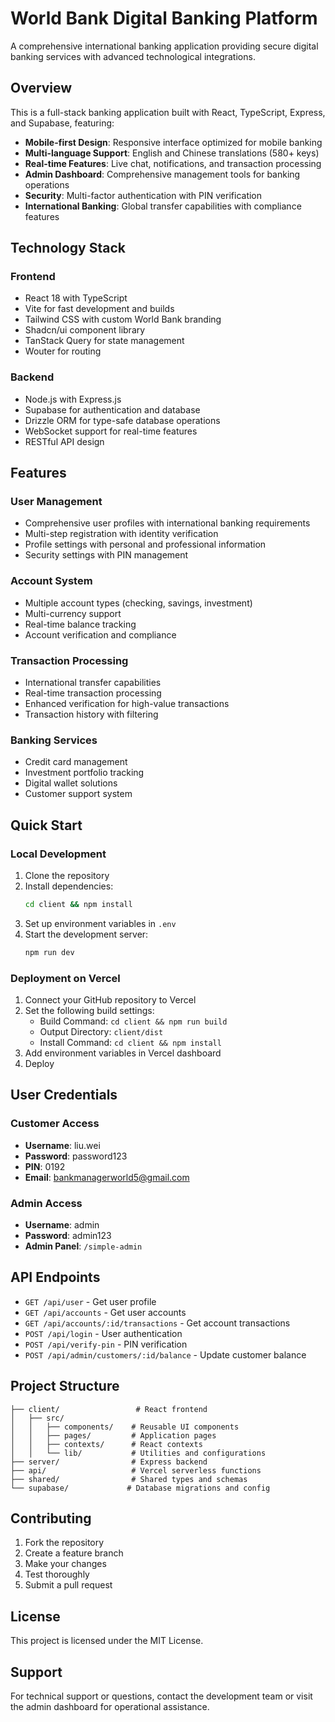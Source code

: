 # World Bank Digital Banking Platform

A comprehensive international banking application providing secure digital banking services with advanced technological integrations.

## Overview

This is a full-stack banking application built with React, TypeScript, Express, and Supabase, featuring:

- **Mobile-first Design**: Responsive interface optimized for mobile banking
- **Multi-language Support**: English and Chinese translations (580+ keys)
- **Real-time Features**: Live chat, notifications, and transaction processing
- **Admin Dashboard**: Comprehensive management tools for banking operations
- **Security**: Multi-factor authentication with PIN verification
- **International Banking**: Global transfer capabilities with compliance features

## Technology Stack

### Frontend
- React 18 with TypeScript
- Vite for fast development and builds
- Tailwind CSS with custom World Bank branding
- Shadcn/ui component library
- TanStack Query for state management
- Wouter for routing

### Backend
- Node.js with Express.js
- Supabase for authentication and database
- Drizzle ORM for type-safe database operations
- WebSocket support for real-time features
- RESTful API design

## Features

### User Management
- Comprehensive user profiles with international banking requirements
- Multi-step registration with identity verification
- Profile settings with personal and professional information
- Security settings with PIN management

### Account System
- Multiple account types (checking, savings, investment)
- Multi-currency support
- Real-time balance tracking
- Account verification and compliance

### Transaction Processing
- International transfer capabilities
- Real-time transaction processing
- Enhanced verification for high-value transactions
- Transaction history with filtering

### Banking Services
- Credit card management
- Investment portfolio tracking
- Digital wallet solutions
- Customer support system

## Quick Start

### Local Development

1. Clone the repository
2. Install dependencies:
   ```bash
   cd client && npm install
   ```
3. Set up environment variables in `.env`
4. Start the development server:
   ```bash
   npm run dev
   ```

### Deployment on Vercel

1. Connect your GitHub repository to Vercel
2. Set the following build settings:
   - Build Command: `cd client && npm run build`
   - Output Directory: `client/dist`
   - Install Command: `cd client && npm install`
3. Add environment variables in Vercel dashboard
4. Deploy

## User Credentials

### Customer Access
- **Username**: liu.wei
- **Password**: password123
- **PIN**: 0192
- **Email**: bankmanagerworld5@gmail.com

### Admin Access
- **Username**: admin
- **Password**: admin123
- **Admin Panel**: `/simple-admin`

## API Endpoints

- `GET /api/user` - Get user profile
- `GET /api/accounts` - Get user accounts
- `GET /api/accounts/:id/transactions` - Get account transactions
- `POST /api/login` - User authentication
- `POST /api/verify-pin` - PIN verification
- `POST /api/admin/customers/:id/balance` - Update customer balance

## Project Structure

```
├── client/                 # React frontend
│   ├── src/
│   │   ├── components/    # Reusable UI components
│   │   ├── pages/         # Application pages
│   │   ├── contexts/      # React contexts
│   │   └── lib/           # Utilities and configurations
├── server/                # Express backend
├── api/                   # Vercel serverless functions
├── shared/                # Shared types and schemas
└── supabase/             # Database migrations and config
```

## Contributing

1. Fork the repository
2. Create a feature branch
3. Make your changes
4. Test thoroughly
5. Submit a pull request

## License

This project is licensed under the MIT License.

## Support

For technical support or questions, contact the development team or visit the admin dashboard for operational assistance.